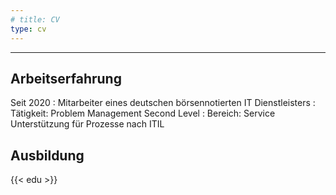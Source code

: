 ```yaml
---
# title: CV
type: cv
---
```


-----------

Arbeitserfahrung
--------------------

Seit 2020
: Mitarbeiter eines deutschen börsennotierten IT Dienstleisters
: Tätigkeit: Problem Management Second Level
: Bereich: Service Unterstützung für Prozesse nach ITIL

Ausbildung
----------

{{< edu >}}
